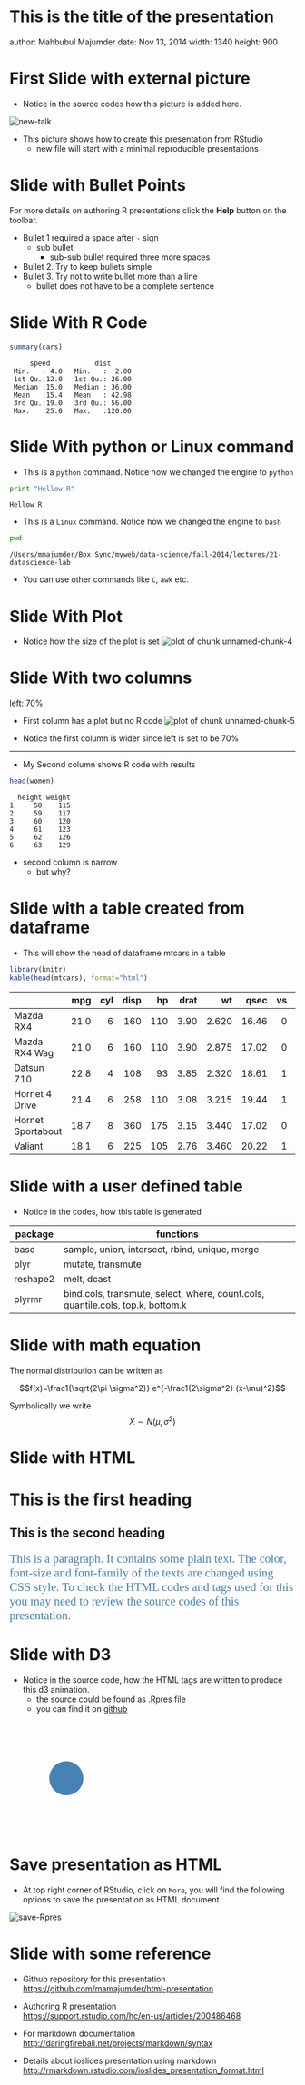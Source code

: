 This is the title of the presentation
========================================================
author: Mahbubul Majumder
date: Nov 13, 2014
width: 1340
height: 900

First Slide with external picture
========================================================
- Notice in the source codes how this picture is added here. 

![new-talk](new-presentation.png)

- This picture shows how to create this presentation from RStudio
  - new file will start with a minimal reproducible presentations

Slide with Bullet Points
========================================================

For more details on authoring R presentations click the
**Help** button on the toolbar.

- Bullet 1 required a space after `-` sign
  + sub bullet
     * sub-sub bullet required three more spaces
- Bullet 2. Try to keep bullets simple
- Bullet 3. Try not to write bullet more than a line
  - bullet does not have to be a complete sentence

Slide With R Code
========================================================


```r
summary(cars)
```

```
     speed           dist       
 Min.   : 4.0   Min.   :  2.00  
 1st Qu.:12.0   1st Qu.: 26.00  
 Median :15.0   Median : 36.00  
 Mean   :15.4   Mean   : 42.98  
 3rd Qu.:19.0   3rd Qu.: 56.00  
 Max.   :25.0   Max.   :120.00  
```

Slide With python or Linux command
========================================================
- This is a `python` command. Notice how we changed the engine to `python`

```python
print "Hellow R"
```

```
Hellow R
```

- This is a `Linux` command. Notice how we changed the engine to `bash`

```bash
pwd
```

```
/Users/mmajumder/Box Sync/myweb/data-science/fall-2014/lectures/21-datascience-lab
```

- You can use other commands like `C`, `awk` etc.




Slide With Plot
========================================================
- Notice how the size of the plot is set
![plot of chunk unnamed-chunk-4](creating-presentation-figure/unnamed-chunk-4-1.png) 

Slide With two columns
========================================================
left: 70%

- First column has a plot but no R code
![plot of chunk unnamed-chunk-5](creating-presentation-figure/unnamed-chunk-5-1.png) 

- Notice the first column is wider since left is set to be 70%

***

- My Second column shows R code with results


```r
head(women)
```

```
  height weight
1     58    115
2     59    117
3     60    120
4     61    123
5     62    126
6     63    129
```

- second column is narrow
  - but why?


Slide with a table created from dataframe
========================================================  

- This will show the head of dataframe mtcars in a table

```r
library(knitr)
kable(head(mtcars), format="html")
```

<table>
 <thead>
  <tr>
   <th style="text-align:left;">   </th>
   <th style="text-align:right;"> mpg </th>
   <th style="text-align:right;"> cyl </th>
   <th style="text-align:right;"> disp </th>
   <th style="text-align:right;"> hp </th>
   <th style="text-align:right;"> drat </th>
   <th style="text-align:right;"> wt </th>
   <th style="text-align:right;"> qsec </th>
   <th style="text-align:right;"> vs </th>
   <th style="text-align:right;"> am </th>
   <th style="text-align:right;"> gear </th>
   <th style="text-align:right;"> carb </th>
  </tr>
 </thead>
<tbody>
  <tr>
   <td style="text-align:left;"> Mazda RX4 </td>
   <td style="text-align:right;"> 21.0 </td>
   <td style="text-align:right;"> 6 </td>
   <td style="text-align:right;"> 160 </td>
   <td style="text-align:right;"> 110 </td>
   <td style="text-align:right;"> 3.90 </td>
   <td style="text-align:right;"> 2.620 </td>
   <td style="text-align:right;"> 16.46 </td>
   <td style="text-align:right;"> 0 </td>
   <td style="text-align:right;"> 1 </td>
   <td style="text-align:right;"> 4 </td>
   <td style="text-align:right;"> 4 </td>
  </tr>
  <tr>
   <td style="text-align:left;"> Mazda RX4 Wag </td>
   <td style="text-align:right;"> 21.0 </td>
   <td style="text-align:right;"> 6 </td>
   <td style="text-align:right;"> 160 </td>
   <td style="text-align:right;"> 110 </td>
   <td style="text-align:right;"> 3.90 </td>
   <td style="text-align:right;"> 2.875 </td>
   <td style="text-align:right;"> 17.02 </td>
   <td style="text-align:right;"> 0 </td>
   <td style="text-align:right;"> 1 </td>
   <td style="text-align:right;"> 4 </td>
   <td style="text-align:right;"> 4 </td>
  </tr>
  <tr>
   <td style="text-align:left;"> Datsun 710 </td>
   <td style="text-align:right;"> 22.8 </td>
   <td style="text-align:right;"> 4 </td>
   <td style="text-align:right;"> 108 </td>
   <td style="text-align:right;"> 93 </td>
   <td style="text-align:right;"> 3.85 </td>
   <td style="text-align:right;"> 2.320 </td>
   <td style="text-align:right;"> 18.61 </td>
   <td style="text-align:right;"> 1 </td>
   <td style="text-align:right;"> 1 </td>
   <td style="text-align:right;"> 4 </td>
   <td style="text-align:right;"> 1 </td>
  </tr>
  <tr>
   <td style="text-align:left;"> Hornet 4 Drive </td>
   <td style="text-align:right;"> 21.4 </td>
   <td style="text-align:right;"> 6 </td>
   <td style="text-align:right;"> 258 </td>
   <td style="text-align:right;"> 110 </td>
   <td style="text-align:right;"> 3.08 </td>
   <td style="text-align:right;"> 3.215 </td>
   <td style="text-align:right;"> 19.44 </td>
   <td style="text-align:right;"> 1 </td>
   <td style="text-align:right;"> 0 </td>
   <td style="text-align:right;"> 3 </td>
   <td style="text-align:right;"> 1 </td>
  </tr>
  <tr>
   <td style="text-align:left;"> Hornet Sportabout </td>
   <td style="text-align:right;"> 18.7 </td>
   <td style="text-align:right;"> 8 </td>
   <td style="text-align:right;"> 360 </td>
   <td style="text-align:right;"> 175 </td>
   <td style="text-align:right;"> 3.15 </td>
   <td style="text-align:right;"> 3.440 </td>
   <td style="text-align:right;"> 17.02 </td>
   <td style="text-align:right;"> 0 </td>
   <td style="text-align:right;"> 0 </td>
   <td style="text-align:right;"> 3 </td>
   <td style="text-align:right;"> 2 </td>
  </tr>
  <tr>
   <td style="text-align:left;"> Valiant </td>
   <td style="text-align:right;"> 18.1 </td>
   <td style="text-align:right;"> 6 </td>
   <td style="text-align:right;"> 225 </td>
   <td style="text-align:right;"> 105 </td>
   <td style="text-align:right;"> 2.76 </td>
   <td style="text-align:right;"> 3.460 </td>
   <td style="text-align:right;"> 20.22 </td>
   <td style="text-align:right;"> 1 </td>
   <td style="text-align:right;"> 0 </td>
   <td style="text-align:right;"> 3 </td>
   <td style="text-align:right;"> 1 </td>
  </tr>
</tbody>
</table>

Slide with a user defined table
========================================================  

- Notice in the codes, how this table is generated

|package| functions|
|-------|-----|
|base| sample, union, intersect, rbind, unique, merge|
|plyr| mutate, transmute|
|reshape2| melt, dcast|
|plyrmr| bind.cols, transmute, select, where, count.cols, quantile.cols, top.k, bottom.k|

Slide with math equation
========================================================  
The normal distribution can be written as 

$$f(x)=\frac1{\sqrt{2\pi \sigma^2}} e^{-\frac1{2\sigma^2} (x-\mu)^2}$$

Symbolically we write $$X \sim N(\mu, \sigma^2)$$


Slide with HTML
========================================================  
<style>

p#myPara{
  color: steelblue;
  font-family: garamond;
  font-size: 1.5em;
}

</style>

<h1> This is the first heading </h1>

<h2> This is the second heading </h2>

<p id="myPara">This is a paragraph. It contains some plain text. The color, font-size and font-family of the texts are changed using CSS style. To check the HTML codes and tags used for this you may need to review the source codes of this presentation.</p>


Slide with D3
========================================================  

- Notice in the source code, how the HTML tags are written to produce this d3 animation.
  - the source could be found as .Rpres file 
  - you can find it on [github](https://github.com/mamajumder/html-presentation)

<head>
<script type="text/javascript" src="http://d3js.org/d3.v3.min.js"></script>
</head>

<svg width=900 height=350>
<circle id="c2" cx="100" cy="100" r="30" fill= "steelblue"></circle>
</svg>

<script>
animate = function() {
 d3.select(this).transition().duration(1500)
   .attr("r", 80).each("end", function () {
  d3.select(this).transition().duration(1500)
    .attr("r", 1).each("end", animate)});
}    
d3.select("#c2").transition().duration(1000)
    .attr("r", 1).each("end", animate);
</script>


Save presentation as HTML
========================================================  
- At top right corner of RStudio, click on `More`, you will find the following options to save the presentation as HTML document.

![save-Rpres](save-presentation.png)


Slide with some reference
========================================================  

- Github repository for this presentation <br> https://github.com/mamajumder/html-presentation

- Authoring R presentation <br> https://support.rstudio.com/hc/en-us/articles/200486468

- For markdown documentation <br> http://daringfireball.net/projects/markdown/syntax

- Details about ioslides presentation using markdown <br> http://rmarkdown.rstudio.com/ioslides_presentation_format.html
